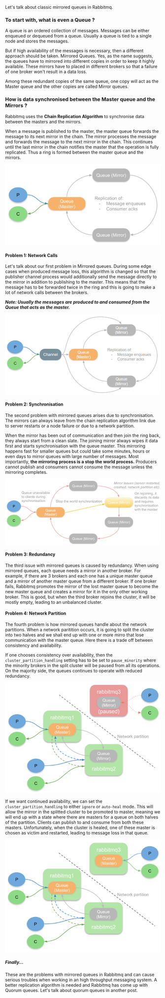 Let's talk about classic mirrored queues in Rabbitmq.

### To start with, what is even a Queue ?

A queue is an ordered collection of messages. Messages can be either enqueued or dequeued from a queue. Usually a queue is tied to a single node and stores the messages. 

But if high availability of the messages is necessary, then a different approach should be taken. Mirrored Queues. Yes, as the name suggests, the queues have to mirrored into different copies in order to keep it highly available. These mirrors have to placed in different brokers so that a failure of one broker won't result in a data loss.

Among these redundant copies of the same queue, one copy will act as the Master queue and the other copies are called Mirror queues.

### How is data synchronised between the Master queue and the Mirrors ?

Rabbitmq uses the **Chain Replication Algorithm** to synchronise data between the masters and the mirrors. 

When a message is published to the master, the master queue forwards the message to its next mirror in the chain. The mirror processes the message and forwards the message to the next mirror in the chain. This continues until the last mirror in the chain notifies the master that the operation is fully replicated. Thus a ring is formed between the master queue and the mirrors.

![Chain replication](/assets/images/chain-replication.png)

#### Problem 1: Network Calls
Let's talk about our first problem in Mirrored queues. During some edge cases when produced message loss, this algorithm is changed so that the publisher channel process would additionally send the message directly to the mirror in addition to publishing to the master. This means that the message has to be forwarded twice in the ring and this is going to make a lot of network calls between the brokers.

***Note: Usually the messages are produced to and consumed from the Queue that acts as the master.***

![Chain replication double send](/assets/images/double-send-chain-replication.png)

#### Problem 2: Synchronisation

The second problem with mirrored queues arises due to synchronisation. The mirrors can always leave from the chain replication algorithm link due to server restarts or a node failure or due to a network partition. 

When the mirror has been out of communication and then join the ring back, they always start from a clean slate. The joining mirror always wipes it data first and starts synchronisation with the queue master. This mirroring happens fast for smaller queues but could take some minutes, hours or even days to mirror queues with large number of messages. Most importantly, **the mirroring process is a stop the world process.** Producers cannot publish and consumers cannot consume the message unless the mirroring completes.


![Stop the world sync](/assets/images/stop-the-world-sync.png)

#### Problem 3: Redundancy

The third issue with mirrored queues is caused by redundancy. When using mirrored queues, each queue needs a mirror in another broker. For example, if there are 3 brokers and each one has a unique master queue and a mirror of another master queue from a different broker. If one broker fails, Rabbitmq promotes the mirror of the lost master queue to become the new master queue and creates a mirror for it in the only other working broker. This is good, but when the third broker rejoins the cluster, it will be mostly empty, leading to an unbalanced cluster.

#### Problem 4: Network Partition

The fourth problem is how mirrored queues handle about the network partitions. When a network paritition occurs, it is going to split the cluster into two halves and we shall end up with one or more mirro that lose communication with the master queue. Here there is a trade off between consistency and availability.

If one chooses consistency over availability, then the `cluster_partition_handling` setting has to be set to `pause_minority` where the minority brokers in the split cluster will be paused from all its operations. On the majority side, the queues continues to operate with reduced redundancy. 

![](/assets/images/pause-minority.png)

If we want continued availability, we can set the `cluster_partition_handling` to either `ignore` or `auto-heal` mode. This will allow the mirror in the splitted cluster to be promoted to master, meaning we will end up with a state where there are masters for a queue on both halves of the partition. Clients can publish to and consume from both these masters. Unfortunately, when the cluster is healed, one of these master is chosen as victim and restarted, leading to message loss in that queue. 

![](/assets/images/auto-heal.png)

##### Finally... 

These are the problems with mirrored queues in Rabbitmq and can cause serious troubles when working in an high throughput messaging system. A better replication algorithm is needed and Rabbitmq has come up with Quorum queues. Let's talk about quorum queues in another post.
